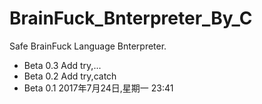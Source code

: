 # BrainFuck_Bnterpreter_By_C

Safe BrainFuck Language Bnterpreter.

- Beta 0.3
Add try,...
- Beta 0.2
Add try,catch
- Beta 0.1
2017年7月24日,星期一 23:41
